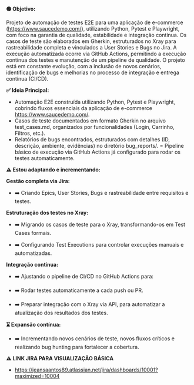 **🟢 Objetivo:** 

Projeto de automação de testes E2E para uma aplicação de e-commerce (https://www.saucedemo.com/), utilizando Python, Pytest e Playwright, com foco na garantia de qualidade, estabilidade e integração contínua. Os casos de teste são elaborados em Gherkin, estruturados no Xray para rastreabilidade completa e vinculados a User Stories e Bugs no Jira. A execução automatizada ocorre via GitHub Actions, permitindo a execução contínua dos testes e manutenção de um pipeline de qualidade. O projeto está em constante evolução, com a inclusão de novos cenários, identificação de bugs e melhorias no processo de integração e entrega contínua (CI/CD).

**✅ Ideia Principal:** 
- Automação E2E construída utilizando Python, Pytest e Playwright, cobrindo fluxos essenciais da aplicação de e-commerce https://www.saucedemo.com/.
- Casos de teste documentados em formato Gherkin no arquivo test_cases.md, organizados por funcionalidades (Login, Carrinho, Filtros, etc.).
- Relatórios de bugs encontrados, estruturados com detalhes (ID, descrição, ambiente, evidências) no diretório bug_reports/.
= Pipeline básico de execução via GitHub Actions já configurado para rodar os testes automaticamente.

**⚠️ Estou adaptando e incrementando:**

**Gestão completa via Jira:**

- ➡️ Criando Epics, User Stories, Bugs e rastreabilidade entre requisitos e testes.

**Estruturação dos testes no Xray:**

- ➡️ Migrando os casos de teste para o Xray, transformando-os em Test Cases formais.

- ➡️ Configurando Test Executions para controlar execuções manuais e automatizadas.

**Integração contínua:**

- ➡️ Ajustando o pipeline de CI/CD no GitHub Actions para:

- ➡️ Rodar testes automaticamente a cada push ou PR.

- ➡️ Preparar integração com o Xray via API, para automatizar a atualização dos resultados dos testes.

**⌛ Expansão contínua:**
- ➡️ Incrementando novos cenários de teste, novos fluxos críticos e realizando bug hunting para fortalecer a cobertura.

**⚠️ LINK JIRA PARA VISUALIZAÇÃO BÁSICA**
- https://jeansaantos89.atlassian.net/jira/dashboards/10001?maximized=10004
